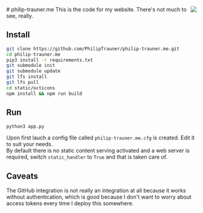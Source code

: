 <img align="right" src="http://static.philip-trauner.me/touch-icon.png">
# philip-trauner.me
This is the code for my website. There's not much to see, really. 

## Install
```bash
git clone https://github.com/PhilipTrauner/philip-trauner.me.git
cd philip-trauner.me
pip3 install -r requirements.txt
git submodule init
git submodule update
git lfs install
git lfs pull
cd static/octicons
npm install && npm run build
```

## Run
```bash
python3 app.py
```

Upon first lauch a config file called `philip-trauner.me.cfg` is created. Edit it to suit your needs.  
By default there is no static content serving activated and a web server is required, switch `static_handler` to `True` and that is taken care of.

## Caveats
The GitHub integration is not really an integration at all because it works without authentication, which is good because I don't want to worry about access tokens every time I deploy this somewhere.
